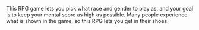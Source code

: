 This RPG game lets you pick what race and gender to play as, and your goal is to keep your mental score as high as possible. Many people experience what is shown in the game, so this RPG lets you get in their shoes.
